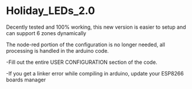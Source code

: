 # Holiday_LEDs_2.0
Decently tested and 100% working, this new version is easier to setup and can support 6 zones dynamically

The node-red portion of the configuration is no longer needed, all processing is handled in the arduino code. 




-Fill out the entire USER CONFIGURATION section of the code.

-If you get a linker error while compiling in arduino, update your ESP8266 boards manager


